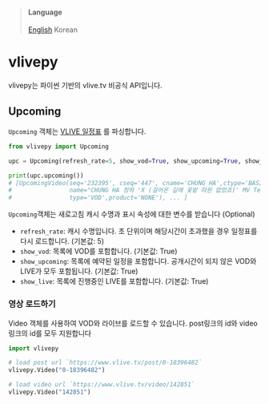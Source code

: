 > #### Language
> [English](README.md) Korean

# vlivepy
vlivepy는 파이썬 기반의 vlive.tv 비공식 API입니다.

## Upcoming
`Upcoming` 객체는 [VLIVE 일정표](https://www.vlive.tv/upcoming) 를 파싱합니다.
```python
from vlivepy import Upcoming

upc = Upcoming(refresh_rate=5, show_vod=True, show_upcoming=True, show_live=True)

print(upc.upcoming())
# [UpcomingVideo(seq='232395', cseq='447', cname='CHUNG HA',ctype='BASIC',
#                name="CHUNG HA 청하 'X (걸어온 길에 꽃밭 따윈 없었죠)' MV Teaser 2",
#                type='VOD',product='NONE'), ... ]
```
`Upcoming`객체는 새로고침 캐시 수명과 표시 속성에 대한 변수를 받습니다 (Optional)
- `refresh_rate`: 캐시 수명입니다. 초 단위이며 해당시간이 초과했을 경우 일정표를 다시 로드합니다. (기본값: 5)
- `show_vod`: 목록에 VOD를 포함합니다. (기본값: True)
- `show_upcoming`: 목록에 예약된 일정을 포함합니다. 공개시간이 되지 않은 VOD와 LIVE가 모두 포함됩니다. (기본값: True)
- `show_live`: 목록에 진행중인 LIVE를 포함합니다. (기본값: True)



### 영상 로드하기
Video 객체를 사용하여 VOD와 라이브를 로드할 수 있습니다. post링크의 id와 video링크의 id를 모두 지원합니다
```python
import vlivepy

# load post url `https://www.vlive.tv/post/0-18396482`
vlivepy.Video("0-18396482")

# load video url `https://www.vlive.tv/video/142851`
vlivepy.Video("142851")
``` 
